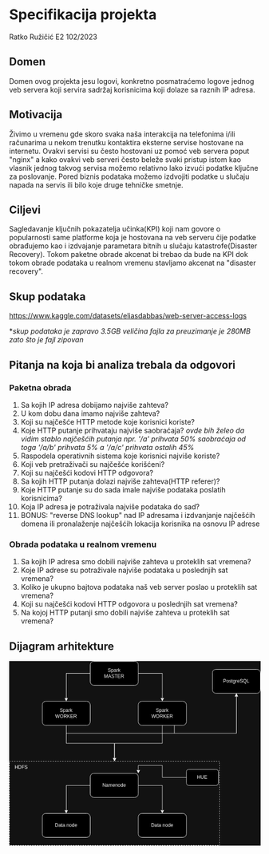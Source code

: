 # Specifikacija projekta

Ratko Ružičić E2 102/2023

## Domen

Domen ovog projekta jesu logovi, konkretno posmatraćemo logove jednog veb servera koji servira sadržaj korisnicima koji dolaze sa raznih IP adresa. 

## Motivacija

Živimo u vremenu gde skoro svaka naša interakcija na telefonima i/ili računarima u nekom trenutku kontaktira eksterne servise hostovane na internetu. Ovakvi servisi su često hostovani uz pomoć veb servera poput "nginx" a kako ovakvi veb serveri često beleže svaki pristup istom kao vlasnik jednog takvog servisa možemo relativno lako izvući podatke ključne za poslovanje. Pored biznis podataka možemo izdvojiti podatke u slučaju napada na servis ili bilo koje druge tehničke smetnje.  

## Ciljevi

Sagledavanje ključnih pokazatelja učinka(KPI) koji nam govore o popularnosti same platforme koja je hostovana na veb serveru čije podatke obrađujemo kao i izdvajanje parametara bitnih u slučaju katastrofe(Disaster Recovery). Tokom paketne obrade akcenat bi trebao da bude na KPI dok tokom obrade podataka u realnom vremenu stavljamo akcenat na "disaster recovery".

## Skup podataka

https://www.kaggle.com/datasets/eliasdabbas/web-server-access-logs

**skup podataka je zapravo 3.5GB veličina fajla za preuzimanje je 280MB zato što je fajl zipovan*

## Pitanja na koja bi analiza trebala da odgovori

### Paketna obrada

1. Sa kojih IP adresa dobijamo najviše zahteva? 
2. U kom dobu dana imamo najviše zahteva?
3. Koji su najčešće HTTP metode koje korisnici koriste?
4. Koje HTTP putanje prihvataju najviše saobraćaja? 
    *ovde bih želeo da vidim stablo najčešćih putanja npr. '/a' prihvata 50% saobraćaja od toga '/a/b' prihvata 5% a '/a/c' prihvata ostalih 45%*
5. Raspodela operativnih sistema koje korisnici najviše koriste?
6. Koji veb pretraživači su najčešće korišćeni?
7. Koji su najčešći kodovi HTTP odgovora?
8. Sa kojih HTTP putanja dolazi najviše zahteva(HTTP referer)?
9. Koje HTTP putanje su do sada imale najviše podataka poslatih korisnicima?
10. Koja IP adresa je potraživala najviše podataka do sad?
11. BONUS: "reverse DNS lookup" nad IP adresama i izdvanjanje najčešćih domena ili pronalaženje najčešćih lokacija korisnika na osnovu IP adrese

### Obrada podataka u realnom vremenu

1. Sa kojih IP adresa smo dobili najviše zahteva u proteklih sat vremena?
2. Koje IP adrese su potraživale najviše podataka u poslednjih sat vremena?
3. Koliko je ukupno bajtova podataka naš veb server poslao u proteklih sat vremena?
4. Koji su najčešći kodovi HTTP odgovora u poslednjih sat vremena?
5. Na kojoj HTTP putanji smo dobili najviše zahteva u proteklih sat vremena?

## Dijagram arhitekture

![Dijagram](arch-diagram.png)
